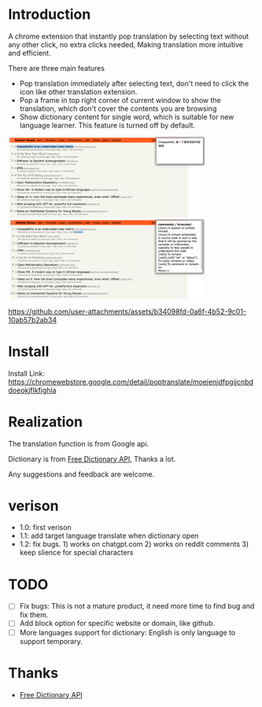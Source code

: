 # Introduction
A chrome extension that instantly pop translation by selecting text without any other click, no extra clicks needed, Making translation more intuitive and efficient.

There are three main features
+ Pop translation immediately after selecting text, don't need to click the icon like other translation extension.
+ Pop a frame in top right corner of current window to show the translation, which don't cover the contents you are browsing
+ Show dictionary content for single word, which is suitable for new language learner. This feature is turned off by default.


<div id="pictures">
  <img src="images/readme-demo-1.png" width="400px" >
  <img src="images/readme-demo-2.png" width="400px" >
</div>

https://github.com/user-attachments/assets/b34098fd-0a6f-4b52-9c01-10ab57b2ab34

# Install

Install Link: https://chromewebstore.google.com/detail/poptranslate/moejenjdfpgijcnbddoeokjflkfighla

# Realization
The translation function is from Google api. 

Dictionary is from [Free Dictionary API](https://dictionaryapi.dev), Thanks a lot.

Any suggestions and feedback are welcome.

# verison
+ 1.0: first verison
+ 1.1: add target language translate when dictionary open
+ 1.2: fix bugs. 1) works on chatgpt.com 2) works on reddit comments 3) keep slience for special characters

# TODO
- [ ] Fix bugs: This is not a mature product, it need more time to find bug and fix them.
- [ ] Add block option for specific website or domain, like github.
- [ ] More languages support for dictionary: English is only language to support temporary.

# Thanks
+ [Free Dictionary API](https://dictionaryapi.dev)
